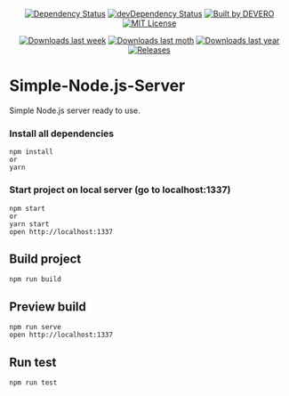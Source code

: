 <!-- [![Build Status](https://circleci.com/gh/alexdevero/Simple-Node.js-Server.svg?style=shield&circle-token=:circle-token)](https://circleci.com/gh/alexdevero/Simple-Node.js-Server/) -->

<p align="center">
  <a href="https://david-dm.org/alexdevero/Simple-Node.js-Server"><img alt="Dependency Status" src="https://david-dm.org/alexdevero/Simple-Node.js-Server.svg?style=flat"></a>
  <a href="https://david-dm.org/alexdevero/Simple-Node.js-Server?type=dev"><img alt="devDependency Status" src="https://david-dm.org/alexdevero/Simple-Node.js-Server/dev-status.svg?style=flat"></a>
  <a href="https://alexdevero.com"><img alt="Built by DEVERO" src="https://img.shields.io/badge/built%20by-DEVERO-brightgreen.svg?colorB=d30320"></a>
  <a href="http://opensource.org/licenses/MIT"><img alt="MIT License" src="https://img.shields.io/npm/l/express.svg"></a>
</p>

<p align="center">
  <a href="#"><img alt="Downloads last week" src="https://img.shields.io/npm/dw/localeval.svg"></a>
  <a href="#"><img alt="Downloads last moth" src="https://img.shields.io/npm/dm/localeval.svg"></a>
  <a href="#"><img alt="Downloads last year" src="https://img.shields.io/npm/dy/localeval.svg"></a>
  <a href="#"><img alt="Releases" src="https://img.shields.io/github/release/alexdevero/Simple-Node.js-Server.svg"></a>
</p>

# Simple-Node.js-Server
Simple Node.js server ready to use.

### Install all dependencies
```
npm install
or
yarn
```

### Start project on local server (go to localhost:1337)
```
npm start
or
yarn start
open http://localhost:1337
```

## Build project
```
npm run build
```

## Preview build
```
npm run serve
open http://localhost:1337
```

## Run test
```
npm run test
```